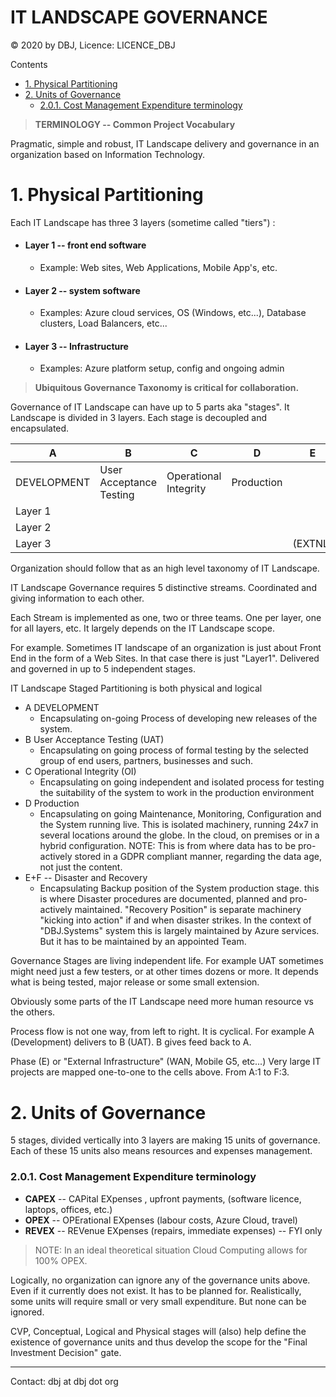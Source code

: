
<h1> IT LANDSCAPE GOVERNANCE </h1>

&copy; 2020 by DBJ, Licence: LICENCE_DBJ

Contents

- [1. Physical Partitioning](#1-physical-partitioning)
- [2. Units of Governance](#2-units-of-governance)
    - [2.0.1. Cost Management Expenditure terminology](#201-cost-management-expenditure-terminology)

> **TERMINOLOGY -- Common Project Vocabulary**

Pragmatic, simple and robust, IT Landscape delivery and governance in an organization based on Information Technology.

# 1. Physical Partitioning

Each IT Landscape has three 3 layers (sometime called "tiers") :

- #### Layer 1 -- front end software 
     - Example: Web sites, Web Applications, Mobile App's, etc.
- #### Layer 2 -- system software 
     - Examples: Azure cloud services, OS (Windows, etc...), Database clusters, Load Balancers, etc...
- #### Layer 3 -- Infrastructure 
     - Examples: Azure platform setup, config and ongoing admin
     
> **Ubiquitous Governance Taxonomy is critical for collaboration.**

Governance of IT Landscape can have up to 5 parts aka "stages". It Landscape is divided in 3 layers. Each stage is decoupled and encapsulated. 

| A           | B                       | C                     | D          | E       | F                 |
| ----------- | ----------------------- | --------------------- | ---------- | ------- | ----------------- |
| DEVELOPMENT | User Acceptance Testing | Operational Integrity | Production |         | Recovery Position |
| Layer 1     |                         |                       |            |         |                   |
| Layer 2     |                         |                       |            |         |                   |
| Layer 3     |                         |                       |            | (EXTNL) |                   |
	
Organization should follow that as an high level taxonomy of IT Landscape.

IT Landscape Governance requires 5 distinctive streams. Coordinated and giving information to each other. 	

Each Stream is implemented as one, two or three teams. 
One per layer, one for all layers, etc. It largely depends on the IT Landscape scope.

For example. Sometimes IT landscape of an organization is just about Front End in the form of a Web Sites. In that case there is just "Layer1". Delivered and governed in up to 5 independent stages.

IT Landscape Staged Partitioning is both physical and logical
	
- A DEVELOPMENT 
   - Encapsulating on-going Process of developing new releases of the system.
- B User Acceptance Testing (UAT)
   - Encapsulating on going process of formal testing by the selected group of end users, partners, businesses and such.
- C Operational Integrity (OI)
   - Encapsulating on going independent and isolated process for testing the suitability of the system to work in the production environment
- D Production
   - Encapsulating on going Maintenance, Monitoring, Configuration and the System running live. This is isolated machinery, running 24x7 in several locations around the globe. In the cloud, on premises or in a hybrid configuration. NOTE: This is from where data has to be pro-actively stored in a GDPR compliant manner, regarding the data age, not just the content.
- E+F -- Disaster and Recovery
  - Encapsulating Backup position of the System production stage. this is where Disaster procedures are documented, planned and pro-actively maintained. "Recovery Position" is separate machinery "kicking into action" if and  when disaster strikes. In the context of "DBJ.Systems" system this is largely maintained by Azure services. But it has to be maintained by an appointed Team.
			 

Governance Stages are living independent life. For example UAT sometimes might need just a few testers, or at other times dozens or more. It depends what is being tested, major release or some small extension.

Obviously some parts of the IT Landscape need more human resource vs the others.

Process flow is not one way, from left to right. It is cyclical.
For example A (Development) delivers to B (UAT). B gives feed back to A.

Phase (E) or "External Infrastructure" (WAN, Mobile G5, etc...)
Very large IT projects are mapped one-to-one to the cells above.
From A:1 to F:3.

# 2. Units of Governance

5 stages, divided vertically into 3 layers are making 15 units of governance. Each of these 15 units also means resources and expenses management.

###  2.0.1. Cost Management Expenditure terminology

- **CAPEX** -- CAPital EXpenses , upfront payments, (software licence, laptops, offices, etc.)
- **OPEX** -- OPErational EXpenses (labour costs, Azure Cloud, travel)
- **REVEX** -- REVenue EXpenses (repairs, immediate expenses) -- FYI only

> NOTE: In an ideal theoretical situation Cloud Computing allows for 100% OPEX.

Logically, no organization can ignore any of the governance units above. Even if it currently does not exist. It has to be planned for. Realistically, some units will require small or very small expenditure.
But none can be ignored.

CVP, Conceptual, Logical and Physical stages will (also) help define the existence of governance units and thus develop the scope for the "Final Investment Decision" gate.

---
Contact: dbj at dbj dot org